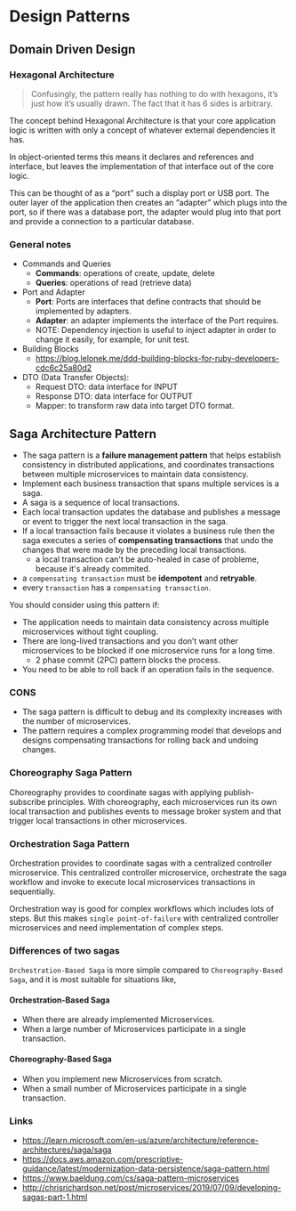 # Design Patterns

## Domain Driven Design

### Hexagonal Architecture

> Confusingly, the pattern really has nothing to do with hexagons, it’s just how it’s usually drawn. The fact that it has 6 sides is arbitrary.

The concept behind Hexagonal Architecture is that your core application logic is written with only a concept of whatever external dependencies it has. 

In object-oriented terms this means it declares and references and interface, but leaves the implementation of that interface out of the core logic. 

This can be thought of as a “port” such a display port or USB port. The outer layer of the application then creates an “adapter” which plugs into the port, so if there was a database port, the adapter would plug into that port and provide a connection to a particular database.

### General notes

- Commands and Queries
  - **Commands**: operations of create, update, delete
  - **Queries**: operations of read (retrieve data)
- Port and Adapter
  - **Port**: Ports are interfaces that define contracts that should be implemented by adapters.
  - **Adapter**: an adapter implements the interface of the Port requires.
  - NOTE: Dependency injection is useful to inject adapter in order to change it easily, for example, for unit test. 
- Building Blocks
    - https://blog.lelonek.me/ddd-building-blocks-for-ruby-developers-cdc6c25a80d2
- DTO (Data Transfer Objects):
  - Request DTO: data interface for INPUT
  - Response DTO: data interface for OUTPUT
  - Mapper: to transform raw data into target DTO format.


## Saga Architecture Pattern

- The saga pattern is a **failure management pattern** that helps establish consistency in distributed applications, and coordinates transactions between multiple microservices to maintain data consistency.
- Implement each business transaction that spans multiple services is a saga. 
- A saga is a sequence of local transactions. 
- Each local transaction updates the database and publishes a message or event to trigger the next local transaction in the saga. 
- If a local transaction fails because it violates a business rule then the saga executes a series of **compensating transactions** that undo the changes that were made by the preceding local transactions.
  - a local transaction can't be auto-healed in case of probleme, because it's already commited. 
- a `compensating transaction` must be **idempotent** and **retryable**. 
- every `transaction` has a `compensating transaction`.

You should consider using this pattern if:

- The application needs to maintain data consistency across multiple microservices without tight coupling.
- There are long-lived transactions and you don’t want other microservices to be blocked if one microservice runs for a long time.
  - 2 phase commit (2PC) pattern blocks the process.
- You need to be able to roll back if an operation fails in the sequence.

### CONS

- The saga pattern is difficult to debug and its complexity increases with the number of microservices. 
- The pattern requires a complex programming model that develops and designs compensating transactions for rolling back and undoing changes.

### Choreography Saga Pattern

Choreography provides to coordinate sagas with applying publish-subscribe principles. With choreography, each microservices run its own local transaction and publishes events to message broker system and that trigger local transactions in other microservices.

### Orchestration Saga Pattern

Orchestration provides to coordinate sagas with a centralized controller microservice. This centralized controller microservice, orchestrate the saga workflow and invoke to execute local microservices transactions in sequentially.

Orchestration way is good for complex workflows which includes lots of steps. But this makes `single point-of-failure` with centralized controller microservices and need implementation of complex steps.

### Differences of two sagas

`Orchestration-Based Saga` is more simple compared to `Choreography-Based Saga`, and it is most suitable for situations like,

#### Orchestration-Based Saga

- When there are already implemented Microservices.
- When a large number of Microservices participate in a single transaction.

#### Choreography-Based Saga

- When you implement new Microservices from scratch.
- When a small number of Microservices participate in a single transaction.

### Links

- https://learn.microsoft.com/en-us/azure/architecture/reference-architectures/saga/saga
- https://docs.aws.amazon.com/prescriptive-guidance/latest/modernization-data-persistence/saga-pattern.html
- https://www.baeldung.com/cs/saga-pattern-microservices
- http://chrisrichardson.net/post/microservices/2019/07/09/developing-sagas-part-1.html